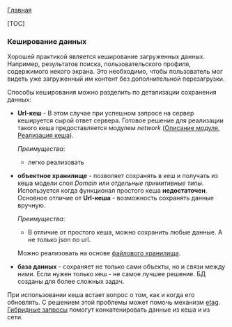 [Главная](../main.md)

[TOC]

### Кеширование данных

Хорошей практикой является кеширование загруженных данных. Например,
результатов поиска, пользовательского профиля, содержимого некого экрана.
Это необходимо, чтобы пользователь мог видеть уже загруженный им контент
без дополнительной перезагрузки.

Способы кеширования можно разделить по детализации сохранения данных:

- **Url-кеш** - В этом случае при успешном запросе на
сервер кешируется сырой ответ сервера. Готовое решение для реализации такого
кеша предоставляется модулем *network*
([Описание модуля][network], [Реализация кеша][simple_cache]).

    *Преимущества*:
     - легко реализовать

- **объектное хранилище** - позволяет
сохранять в кеш и получать из кеша модели слоя *Domain* или
*отдельные примитивные типы*. Используется когда функционал простого кеша
**недостаточен**. Основное отличие от **Url-кеша**  - возможность
сохранять данные вручную.

   *Преимущества*:
   - В отличие от простого кеша, можно сохранить любые данные. А не только
   json по url.

   Можно реализовать на основе [файлового хранилища][file_cache].

- **база данных** - сохраняет не только сами объекты, но и связи между ними.
Если нужен только кеш - не самое лучшее решение. БД созданы для более сложных задач.

При использовании кеша встает вопрос о том, как и когда его обновлять.
С решением этой проблемы может помочь механизм [etag][etag].
[Гибридные запросы][hybrid] помогут конкатенировать данные из кеша и из сети.

[etag]: ../../deprecated/network/lib-network/docs/etag.md
[hybrid]: ../../deprecated/network/lib-network/docs/hybrid.md
[simple_cache]: ../../deprecated/network/lib-network/docs/url_cache.md
[file_cache]: ../../filestorage/lib-filestorage/README.md
[network]: ../../deprecated/network/lib-network/docs/usage.md

